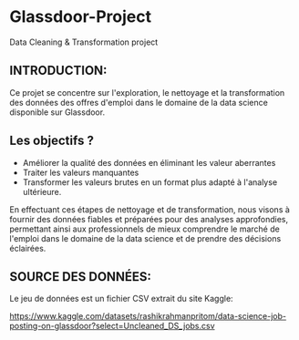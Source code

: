 # Glassdoor-Project
Data Cleaning &amp; Transformation project


## INTRODUCTION: 

Ce projet se concentre sur l'exploration, le nettoyage et la transformation des données des offres d'emploi dans le domaine de la data science disponible sur Glassdoor.




## Les objectifs ?

- Améliorer la qualité des données en éliminant les valeur aberrantes
- Traiter les valeurs manquantes 
- Transformer les valeurs brutes en un format plus adapté à l'analyse ultérieure.



En effectuant ces étapes de nettoyage et de transformation, nous visons à fournir des données fiables et préparées pour des analyses approfondies, permettant ainsi aux professionnels de mieux comprendre le marché de l'emploi dans le domaine de la data science et de prendre des décisions éclairées.




## SOURCE DES DONNÉES: 

Le jeu de données est un fichier CSV extrait du site Kaggle:

https://www.kaggle.com/datasets/rashikrahmanpritom/data-science-job-posting-on-glassdoor?select=Uncleaned_DS_jobs.csv
